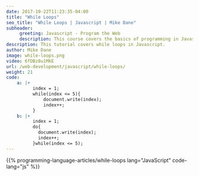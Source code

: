 ```yaml
---
date: 2017-10-22T11:23:35-04:00
title: "While Loops"
seo_title: "While Loops | Javascript | Mike Dane"
subheader:
     greeting: Javascript - Program the Web
     description: This course covers the basics of programming in Javascript. Work your way through the videos/articles and I'll teach you everything you need to know to make your website more responsive!
description: This tutorial covers while loops in Javascript.
author: Mike Dane
image: while-loops.png
video: 6fDBz8u1MkE
url: /web-development/javascript/while-loops/
weight: 21
code:
    a: |+
          index = 1;
          while(index <= 5){
              document.write(index);
              index++;
          }
    b: |+
          index = 1;
          do{
            document.write(index);
            index++;
          }while(index <= 5);
---
```


{{% programming-language-articles/while-loops lang="JavaScript" code-lang="js" %}}

